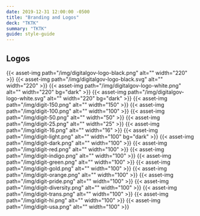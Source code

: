 ```yaml
---
date: 2019-12-31 12:00:00 -0500
title: "Branding and Logos"
deck: "TKTK"
summary: "TKTK"
guide: style-guide
---
```


## Logos


{{< asset-img path="/img/digitalgov-logo-black.png" alt="" width="220" >}}
{{< asset-img path="/img/digitalgov-logo-black.svg" alt="" width="220" >}}
{{< asset-img path="/img/digitalgov-logo-white.png" alt="" width="220" bg="dark" >}}
{{< asset-img path="/img/digitalgov-logo-white.svg" alt="" width="220" bg="dark" >}}
{{< asset-img path="/img/digit-150.png" alt="" width="150"  >}}
{{< asset-img path="/img/digit-100.png" alt="" width="100"  >}}
{{< asset-img path="/img/digit-50.png" alt="" width="50"  >}}
{{< asset-img path="/img/digit-25.png" alt="" width="25"  >}}
{{< asset-img path="/img/digit-16.png" alt="" width="16"  >}}
{{< asset-img path="/img/digit-light.png" alt="" width="100"  bg="dark" >}}
{{< asset-img path="/img/digit-dark.png" alt="" width="100"  >}}
{{< asset-img path="/img/digit-red.png" alt="" width="100"  >}}
{{< asset-img path="/img/digit-indigo.png" alt="" width="100"  >}}
{{< asset-img path="/img/digit-green.png" alt="" width="100"  >}}
{{< asset-img path="/img/digit-gold.png" alt="" width="100"  >}}
{{< asset-img path="/img/digit-orange.png" alt="" width="100"  >}}
{{< asset-img path="/img/digit-pride.png" alt="" width="100"  >}}
{{< asset-img path="/img/digit-diversity.png" alt="" width="100"  >}}
{{< asset-img path="/img/digit-trans.png" alt="" width="100"  >}}
{{< asset-img path="/img/digit-hi.png" alt="" width="100"  >}}
{{< asset-img path="/img/digit-usa.png" alt="" width="100"  >}}
